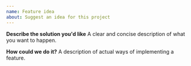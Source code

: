 ```yaml
---
name: Feature idea
about: Suggest an idea for this project
---
```


**Describe the solution you'd like**
A clear and concise description of what you want to happen.

**How could we do it?**
A description of actual ways of implementing a feature.
